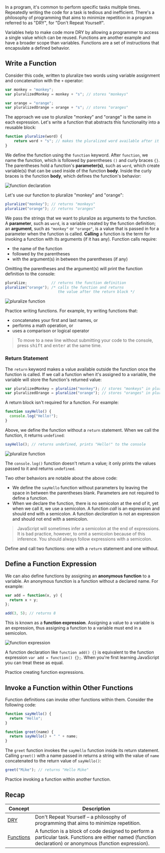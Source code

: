In a program, it's common to perform specific tasks multiple times. Repeatedly writing the code for a task is tedious and inefficient. There's a philosophy of programming that aims to minimize repetition in a program referred to as "DRY", for "Don't Repeat Yourself".

Variables help to make code more DRY by allowing a programmer to access a single value which can be reused. Functions are another example and have a broader scope than variables. Functions are a set of instructions that encapsulate a defined behavior.

## Write a Function

Consider this code, written to pluralize two words using variable assignment and concatenation with the `+` operator:

```js
var monkey = "monkey";
var pluralizedMonkey = monkey + "s"; // stores "monkeys"

var orange = "orange";
var pluralizedOrange = orange + "s"; // stores "oranges"
```

The approach we use to pluralize "monkey" and "orange" is the same in each expression. Let's write a function that abstracts this functionality into a reusable block:

```js
function pluralize(word) {
    return word + "s"; // makes the pluralized word available after it's called
}
```

We define the function using the `function` keyword. After `function`, we name the function, which is followed by parentheses `()` and curly braces `{}`. The parentheses hold a function's __parameter(s)__, such as `word`, which create variable(s) that can be used inside of the function __body__. Inside the curly braces is the function __body__, which defines the function's behavior:

![function declaration](https://bloc-global-assets.s3.amazonaws.com/images-frontend/screenshots/13-functions/function_declaration.png)

Let's use our function to pluralize "monkey" and "orange":

```js
pluralize("monkey"); // returns "monkeys"
pluralize("orange"); // returns "oranges"
```

We pass the strings that we want to pluralize as arguments to the function. A __parameter__, such as `word`, is a variable created by the function definition; an __argument__, such as `"monkey"` or `"orange"`, is a value that is passed in for a parameter when the function is called. __Calling__ a function is the term for invoking a function with its arguments (if it has any). Function calls require:

- the name of the function
- followed by the parentheses
- with the argument(s) in between the parentheses (if any)

Omitting the parentheses and the argument(s) will print the function definition to the console:

```js
pluralize;           // returns the function definition
pluralize("orange"); /* calls the function and returns
                        the value after the return block */
```

![pluralize function](https://bloc-global-assets.s3.amazonaws.com/images-frontend/screenshots/13-functions/function_def.gif)

Practice writing functions. For example, try writing functions that:

- concatenates your first and last names, or
- performs a math operation, or
- uses a comparison or logical operator

> To move to a new line without submitting your code to the console, press <kbd>shift</kbd> and <kbd>enter</kbd> at the same time.

### Return Statement

The `return` keyword makes a value available outside the function once the function is called. If we call a function when it's assigned to a variable, the variable will store the function's returned value:

```js
var pluralizedMonkey = pluralize("monkey"); // stores "monkeys" in pluralizedMonkey
var pluralizedOrange = pluralize("orange"); // stores "oranges" in pluralizedOrange
```

A return block isn't required for a function. For example:

```js
function sayHello() {
  console.log("Hello!");
}
```

Above, we define the function without a `return` statement. When we call the function, it returns `undefined`:

```js
sayHello(); // returns undefined, prints "Hello!" to the console
```

![pluralize function](https://bloc-global-assets.s3.amazonaws.com/images-frontend/screenshots/13-functions/function_no_return.gif)

The `console.log()` function doesn't return a value; it only prints the values passed to it and returns `undefined`.

Two other behaviors are notable about the above code:

  - We define the `sayHello` function without parameters by leaving the space in between the parentheses blank. Parameters are not required to define a function.
  - When we declare the function, there is no semicolon at the end of it, yet when we call it, we use a semicolon. A function _call_ is an expression and should end with a semicolon. A function _declaration_ is not an expression and should not end with a semicolon.

> JavaScript will sometimes infer a semicolon at the end of expressions. It is bad practice, however, to omit a semicolon because of this inference. You should always follow expressions with a semicolon.

Define and call two functions: one with a `return` statement and one without.

## Define a Function Expression

We can also define functions by assigning an __anonymous function__ to a variable. An anonymous function is a function without a declared name. For example:

```js
var add = function(x, y) {
  return x + y;
};

add(3, 5); // returns 8
```

This is known as a __function expression__. Assigning a value to a variable is an expression, thus assigning a function to a variable must end in a semicolon.

![function expression](https://bloc-global-assets.s3.amazonaws.com/images-frontend/screenshots/13-functions/function_expression.png)

A function declaration like `function add() {}` is equivalent to the function expression `var add = function() {};`. When you're first learning JavaScript you can treat these as equal.

Practice creating function expressions.

## Invoke a Function within Other Functions

Function definitions can invoke other functions within them. Consider the following code:

```js
function sayHello() {
  return "Hello";
}

function greet(name) {
  return sayHello() + " " + name;
}
```

The `greet` function invokes the `sayHello` function inside its return statement. Calling `greet()` with a name passed in returns a string with the value of `name` concatenated to the return value of `sayHello()`:

```js
greet("Mike"); // returns "Hello Mike"
```

Practice invoking a function within another function.

## Recap

| **Concept** | **Description** |
| ----------- | --------------- |
| [DRY](http://en.wikipedia.org/wiki/Don%27t_repeat_yourself) | Don't Repeat Yourself – a philosophy of programming that aims to minimize repetition. |
| [Functions](http://www.w3schools.com/js/js_functions.asp) | A function is a block of code designed to perform a particular task. Functions are either named (function declaration) or anonymous (function expression).|

